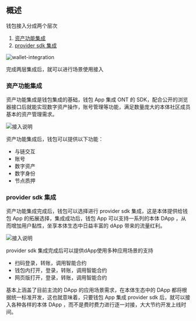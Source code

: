 
## 概述

钱包接入分成两个层次
1. [资产功能集成](https://dev-docs.ont.io/#/docs-cn/Wallet-Integration/01-WalletDocking-asset-docking)
2. [provider sdk 集成](https://dev-docs.ont.io/#/docs-cn/Wallet-Integration/02-WalletDocking-provider-sdk-docking)

![wallet-integration](https://raw.githubusercontent.com/ontio/documentation/master/dev-website-docs/assets/integration/wallet-integration.png)

完成两层集成后，就可以进行场景使用接入


### 资产功能集成

资产功能集成是钱包集成的基础，钱包 App 集成 ONT 的 SDK，配合公开的浏览器接口后就能实现数字资产操作，账号管理等功能，满足数量庞大的本体社区成员基本的资产管理需求。

![接入说明](https://raw.githubusercontent.com/ontio/documentation/master/dev-website-docs/assets/integration/sdk.png)

资产功能集成后，钱包可以提供以下功能：
-  与链交互
-  账号
-  数字资产
-  数字身份
-  节点质押

### provider sdk 集成

资产功能集成完成后，钱包可以选择进行 provider sdk 集成，这是本体提供给钱包 App 的拓展选择，集成成功后，钱包 App 可以支持一系列的本体 DApp ，从而增加用户黏性，坐享本体生态中日益丰富的 dApp 带来的流量红利。

![接入说明](https://raw.githubusercontent.com/ontio/documentation/master/dev-website-docs/assets/integration/provider-sdk.png)

provider sdk 集成完成后可以提供dApp使用多种应用场景的支持
- 扫码登录，转账，调用智能合约
- 钱包内打开，登录，转账，调用智能合约
- 网页版打开，登录，转账，调用智能合约

基本上涵盖了目前主流的 DApp 的应用场景需求，在本体生态中的 DApp 都将根据统一标准开发，这也就意味着，只要钱包 App 集成 provider sdk 后，就可以接入各种各样的本体 DApp ，而不是费时费力进行逐一对接，大大节约开发上线时间。

